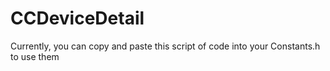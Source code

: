 # CCDeviceDetail
Currently, you can copy and paste this script of code into your Constants.h to use them

